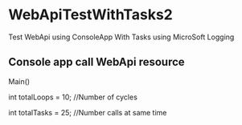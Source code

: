 # WebApiTestWithTasks2
Test WebApi using ConsoleApp With Tasks using MicroSoft Logging

Console app call WebApi resource
-
Main()

int totalLoops = 10; //Number of cycles

int totalTasks = 25; //Number calls at same time


